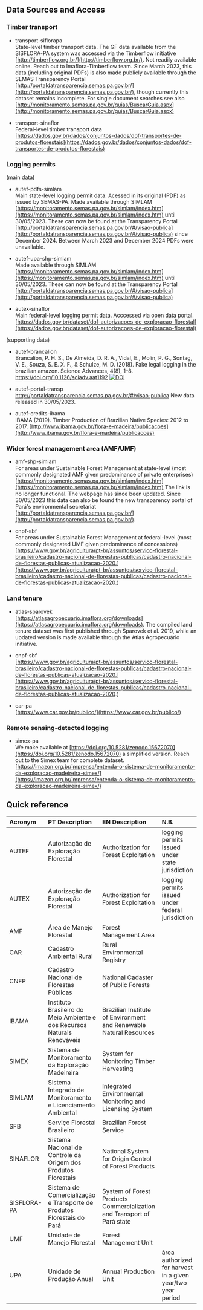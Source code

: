 ## Data Sources and Access 

### Timber transport
- transport-siflorapa<br />
State-level timber transport data. The GF data available from the SISFLORA-PA system was accessed via the Timberflow initiative [http://timberflow.org.br/](http://timberflow.org.br/). Not readily available online. Reach out to Imaflora-Timberflow team. Since March 2023, this data (including original PDFs) is also made publicly available through the SEMAS Transparency Portal [http://portaldatransparencia.semas.pa.gov.br/](http://portaldatransparencia.semas.pa.gov.br/), though currently this dataset remains incomplete. 
For single document searches see also [http://monitoramento.semas.pa.gov.br/guias/BuscarGuia.aspx](http://monitoramento.semas.pa.gov.br/guias/BuscarGuia.aspx)

- transport-sinaflor<br />
Federal-level timber transport data [https://dados.gov.br/dados/conjuntos-dados/dof-transportes-de-produtos-florestais](https://dados.gov.br/dados/conjuntos-dados/dof-transportes-de-produtos-florestais)

### Logging permits
(main data)
- autef-pdfs-simlam<br />
Main state-level logging permit data. Acessed in its original (PDF) as issued by SEMAS-PA. Made available through SIMLAM [https://monitoramento.semas.pa.gov.br/simlam/index.htm](https://monitoramento.semas.pa.gov.br/simlam/index.htm)  until 30/05/2023. These can now be found at the Transparency Portal [http://portaldatransparencia.semas.pa.gov.br/#/visao-publica](http://portaldatransparencia.semas.pa.gov.br/#/visao-publica) since December 2024. Between March 2023 and December 2024 PDFs were unavailable. 

- autef-upa-shp-simlam<br />
Made available through SIMLAM [https://monitoramento.semas.pa.gov.br/simlam/index.htm](https://monitoramento.semas.pa.gov.br/simlam/index.htm) until 30/05/2023. These can now be found at the Transparency Portal [http://portaldatransparencia.semas.pa.gov.br/#/visao-publica](http://portaldatransparencia.semas.pa.gov.br/#/visao-publica)

- autex-sinaflor<br />
Main federal-level logging permit data. Acccessed via open data portal. [https://dados.gov.br/dataset/dof-autorizacoes-de-exploracao-florestal](https://dados.gov.br/dataset/dof-autorizacoes-de-exploracao-florestal)

(supporting data)
- autef-brancalion<br />
Brancalion, P. H. S., De Almeida, D. R. A., Vidal, E., Molin, P. G., Sontag, V. E., Souza, S. E. X. F., & Schulze, M. D. (2018). Fake legal logging in the brazilian amazon. Science Advances, 4(8), 1–8. https://doi.org/10.1126/sciadv.aat1192
[![DOI](https://zenodo.org/badge/DOI/10.5281/zenodo.1244107.svg)](https://doi.org/10.5281/zenodo.1244107)

- autef-portal-transp<br />
http://portaldatransparencia.semas.pa.gov.br/#/visao-publica New data released in 30/05/2023. 

- autef-credits-ibama<br />
IBAMA (2019). Timber Production of Brazilian Native Species: 2012 to 2017. [http://www.ibama.gov.br/flora-e-madeira/publicacoes](http://www.ibama.gov.br/flora-e-madeira/publicacoes)


### Wider forest management area (AMF/UMF)
- amf-shp-simlam<br />
For areas under Sustainable Forest Management at state-level (most commonly designated AMF given predominance of private enterprises) [https://monitoramento.semas.pa.gov.br/simlam/index.htm](https://monitoramento.semas.pa.gov.br/simlam/index.htm) The link is no longer functional. The webpage has since been updated. Since 30/05/2023 this data can also be found the new transparency portal of Pará's environmental secretariat [http://portaldatransparencia.semas.pa.gov.br/](http://portaldatransparencia.semas.pa.gov.br/).

- cnpf-sbf<br />
For areas under Sustainable Forest Management at federal-level (most commonly designated UMF given predominance of concessions)[https://www.gov.br/agricultura/pt-br/assuntos/servico-florestal-brasileiro/cadastro-nacional-de-florestas-publicas/cadastro-nacional-de-florestas-publicas-atualizacao-2020.](https://www.gov.br/agricultura/pt-br/assuntos/servico-florestal-brasileiro/cadastro-nacional-de-florestas-publicas/cadastro-nacional-de-florestas-publicas-atualizacao-2020.)


### Land tenure
- atlas-sparovek<br />
[https://atlasagropecuario.imaflora.org/downloads](https://atlasagropecuario.imaflora.org/downloads). The compiled land tenure dataset was first published through Sparovek et al. 2019, while an updated version is made available through the Atlas Agropecuário initiative.

- cnpf-sbf<br />
[https://www.gov.br/agricultura/pt-br/assuntos/servico-florestal-brasileiro/cadastro-nacional-de-florestas-publicas/cadastro-nacional-de-florestas-publicas-atualizacao-2020.](https://www.gov.br/agricultura/pt-br/assuntos/servico-florestal-brasileiro/cadastro-nacional-de-florestas-publicas/cadastro-nacional-de-florestas-publicas-atualizacao-2020.) 

- car-pa <br />
[https://www.car.gov.br/publico/](https://www.car.gov.br/publico/)


### Remote sensing-detected logging 
- simex-pa<br />
We make available at [https://doi.org/10.5281/zenodo.15672070](https://doi.org/10.5281/zenodo.15672070) a simplified version. Reach out to the Simex team for complete dataset. [https://imazon.org.br/imprensa/entenda-o-sistema-de-monitoramento-da-exploracao-madeireira-simex/](https://imazon.org.br/imprensa/entenda-o-sistema-de-monitoramento-da-exploracao-madeireira-simex/)
 


## Quick reference
|Acronym          |PT Description                 | EN Description                | N.B.        |
|:----------------|:------------------------------|:------------------------------|:------------|
|AUTEF            |Autorização de Exploração Florestal|Authorization for Forest Exploitation |logging permits issued under state jurisdiction|
|AUTEX            |Autorização de Exploração Florestal|Authorization for Forest Exploitation |logging permits issued under federal jurisdiction|
|AMF              |Área de Manejo Florestal |Forest Management Area||
|CAR              |Cadastro Ambiental Rural |Rural Environmental Registry||
|CNFP             |Cadastro Nacional de Florestas Públicas |National Cadaster of Public Forests | |
|IBAMA            |Instituto Brasileiro do Meio Ambiente e dos Recursos Naturais Renováveis |Brazilian Institute of Environment and Renewable Natural Resources||
|SIMEX            |Sistema de Monitoramento da Exploração Madeireira |System for Monitoring Timber Harvesting||
|SIMLAM           |Sistema Integrado de Monitoramento e Licenciamento Ambiental |Integrated Environmental Monitoring and Licensing System||
|SFB              |Serviço Florestal Brasileiro |Brazilian Forest Service||
|SINAFLOR         |Sistema Nacional de Controle da Origem dos Produtos Florestais | National System for Origin Control of Forest Products||
|SISFLORA-PA      |Sistema de Comercialização e Transporte de Produtos Florestais do Pará | System of Forest Products Commercialization and Transport of Pará state||
|UMF              |Unidade de Manejo Florestal |Forest Management Unit| |
|UPA              |Unidade de Produção Anual |Annual Production Unit | área authorized for harvest in a given year/two year period|

